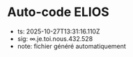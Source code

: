 # Auto-code ELIOS
- ts: 2025-10-27T13:31:16.110Z
- sig: ∞.je.toi.nous.432.528
- note: fichier généré automatiquement